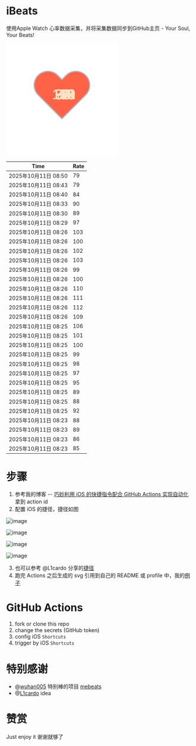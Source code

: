 # iBeats
使用Apple Watch 心率数据采集，并将采集数据同步到GitHub主页 - Your Soul, Your Beats!

![](./files/heart.svg)

<!--START_SECTION:my_heart_rate-->
| Time | Rate | 
 | ---- | ---- | 
| 2025年10月11日 08:50 | 79 |
| 2025年10月11日 08:43 | 79 |
| 2025年10月11日 08:40 | 84 |
| 2025年10月11日 08:33 | 90 |
| 2025年10月11日 08:30 | 89 |
| 2025年10月11日 08:29 | 97 |
| 2025年10月11日 08:26 | 103 |
| 2025年10月11日 08:26 | 100 |
| 2025年10月11日 08:26 | 102 |
| 2025年10月11日 08:26 | 103 |
| 2025年10月11日 08:26 | 99 |
| 2025年10月11日 08:26 | 100 |
| 2025年10月11日 08:26 | 110 |
| 2025年10月11日 08:26 | 111 |
| 2025年10月11日 08:26 | 112 |
| 2025年10月11日 08:26 | 109 |
| 2025年10月11日 08:25 | 106 |
| 2025年10月11日 08:25 | 101 |
| 2025年10月11日 08:25 | 100 |
| 2025年10月11日 08:25 | 99 |
| 2025年10月11日 08:25 | 98 |
| 2025年10月11日 08:25 | 97 |
| 2025年10月11日 08:25 | 95 |
| 2025年10月11日 08:25 | 89 |
| 2025年10月11日 08:25 | 88 |
| 2025年10月11日 08:25 | 92 |
| 2025年10月11日 08:23 | 88 |
| 2025年10月11日 08:23 | 89 |
| 2025年10月11日 08:23 | 86 |
| 2025年10月11日 08:23 | 85 |

<!--END_SECTION:my_heart_rate-->

# 步骤
1. 参考我的博客 -- [巧妙利用 iOS 的快捷指令配合 GitHub Actions 实现自动化](https://github.com/yihong0618/gitblog/issues/198) 拿到 action id
2. 配置 iOS 的捷径，捷径如图

![image](https://user-images.githubusercontent.com/15976103/122154218-0db0b480-ce97-11eb-93bb-5aec07c558dc.png)

![image](https://user-images.githubusercontent.com/15976103/122154236-186b4980-ce97-11eb-8e4b-70551a0391ae.png)

![image](https://user-images.githubusercontent.com/15976103/122154268-2d47dd00-ce97-11eb-902e-3acf292265a9.png)

![image](https://user-images.githubusercontent.com/15976103/122174055-fa144680-ceb4-11eb-9be2-3eb83cd516f7.png)

3. 也可以参考 @L1cardo 分享的[捷径](https://www.icloud.com/shortcuts/6ab6047b459c41ad822ad6b94b1c03d4)
4. 跑完 Actions 之后生成的 svg 引用到自己的 README 或 profile 中，我的[例子](https://github.com/yihong0618) 

# GitHub Actions

1. fork or clone this repo
2. change the secrets (GitHub token)
3. config iOS `Shortcuts` 
4. trigger by iOS `Shortcuts`

# 特别感谢
- @[wuhan005](https://github.com/wuhan005) 特别棒的项目 [mebeats](https://github.com/wuhan005/mebeats)
- @[L1cardo](https://github.com/L1cardo) idea

# 赞赏
Just enjoy it
谢谢就够了

